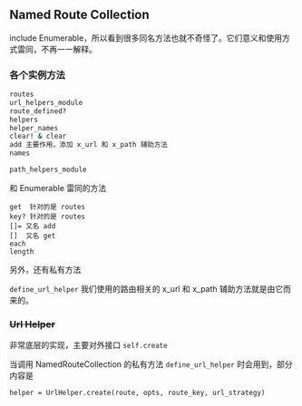 ## Named Route Collection

include Enumerable，所以看到很多同名方法也就不奇怪了。它们意义和使用方式雷同，不再一一解释。

### 各个实例方法

```ruby
routes
url_helpers_module
route_defined?
helpers
helper_names
clear! & clear
add 主要作用，添加 x_url 和 x_path 辅助方法
names

path_helpers_module
```

和 Enumerable 雷同的方法

```
get  针对的是 routes
key? 针对的是 routes
[]= 又名 add
[]  又名 get
each
length
```

另外，还有私有方法

`define_url_helper` 我们使用的路由相关的 x_url 和 x_path 辅助方法就是由它而来的。

### ~~Url Helper~~

非常底层的实现，主要对外接口 `self.create`

当调用 NamedRouteCollection 的私有方法 `define_url_helper` 时会用到，部分内容是

```
helper = UrlHelper.create(route, opts, route_key, url_strategy)
```
